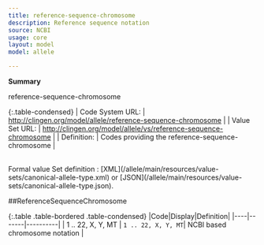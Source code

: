 ```yaml
---
title: reference-sequence-chromosome
description: Reference sequence notation
source: NCBI
usage: core
layout: model
model: allele

---
```



__Summary__

reference-sequence-chromosome

{:.table-condensed}
| Code System URL:  | http://clingen.org/model/allele/reference-sequence-chromosome |
| Value Set URL:  | http://clingen.org/model/allele/vs/reference-sequence-chromosome |
| Definition: | Codes providing the reference-sequence-chromosome |

<br/>
Formal value Set definition : [XML](/allele/main/resources/value-sets/canonical-allele-type.xml) or [JSON](/allele/main/resources/value-sets/canonical-allele-type.json).


##ReferenceSequenceChromosome


{:.table .table-bordered .table-condensed}
|Code|Display|Definition|
|----|-------|----------|
| 1 .. 22, X, Y, MT | `1 .. 22, X, Y, MT`| NCBI based chromosome notation |
